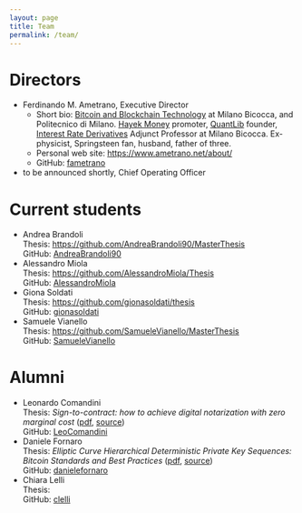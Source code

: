 ```yaml
---
layout: page
title: Team
permalink: /team/
---
```


# Directors

* Ferdinando M. Ametrano, Executive Director
  * Short bio: [Bitcoin and Blockchain Technology](https://www.ametrano.net/bbt/) at
               Milano Bicocca, and Politecnico di Milano.
               [Hayek Money](https://ssrn.com/abstract=2425270) promoter,
               [QuantLib](https://www.quantlib.org) founder,
               [Interest Rate Derivatives](https://www.ametrano.net/ird/)
               Adjunct Professor at Milano Bicocca.
               Ex-physicist, Springsteen fan, husband, father of three.
  * Personal web site: <https://www.ametrano.net/about/>
  * GitHub: [fametrano](https://github.com/fametrano)
* to be announced shortly, Chief Operating Officer

# Current students

* Andrea Brandoli  
  Thesis: <https://github.com/AndreaBrandoli90/MasterThesis>  
  GitHub: [AndreaBrandoli90](https://github.com/AndreaBrandoli90)
* Alessandro Miola  
  Thesis: <https://github.com/AlessandroMiola/Thesis>   
  GitHub: [AlessandroMiola](https://github.com/AlessandroMiola)
* Giona Soldati  
  Thesis: <https://github.com/gionasoldati/thesis>  
  GitHub: [gionasoldati](https://github.com/gionasoldati)
* Samuele Vianello  
  Thesis: <https://github.com/SamueleVianello/MasterThesis>  
  GitHub: [SamueleVianello](https://github.com/SamueleVianello)

# Alumni

* Leonardo Comandini  
  Thesis: _Sign-to-contract: how to achieve digital notarization with zero marginal cost_ ([pdf](https://www.politesi.polimi.it/bitstream/10589/140124/1/2018_04_Comandini.pdf), [source](https://github.com/LeoComandini/Thesis))  
  GitHub: [LeoComandini](https://github.com/LeoComandini)
* Daniele Fornaro  
  Thesis: _Elliptic Curve Hierarchical Deterministic Private Key Sequences: Bitcoin Standards and Best Practices_ ([pdf](https://www.politesi.polimi.it/bitstream/10589/140112/1/2018_04_Fornaro.pdf), [source](https://github.com/danielefornaro/Tesi))  
  GitHub: [danielefornaro](https://github.com/danielefornaro)
* Chiara Lelli  
  Thesis:  
  GitHub: [clelli](https://github.com/clelli)
